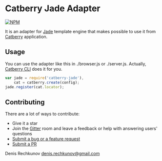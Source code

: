# Catberry Jade Adapter

[![NPM](https://nodei.co/npm/catberry-jade.png)](https://nodei.co/npm/catberry-jade/)

It is an adapter for [Jade](http://jade-lang.com/) template engine
that makes possible to use it from [Catberry](https://github.com/catberry/catberry) application.

## Usage
You can use the adapter like this in ./browser.js or ./server.js.
Actually, [Catberry CLI](https://github.com/catberry/catberry-cli) does it for you.

```javascript
var jade = require('catberry-jade'),
	cat = catberry.create(config);
jade.register(cat.locator);
```

## Contributing

There are a lot of ways to contribute:

* Give it a star
* Join the [Gitter](https://gitter.im/catberry/catberry) room and leave a feedback or help with answering users' questions
* [Submit a bug or a feature request](https://github.com/catberry/catberry-jade/issues)
* [Submit a PR](https://github.com/catberry/catberry-jade/blob/develop/CONTRIBUTING.md)

Denis Rechkunov <denis.rechkunov@gmail.com>